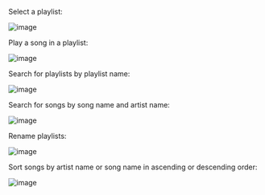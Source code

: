 Select a playlist:

![image](https://github.com/user-attachments/assets/eac6798a-ee43-4ff8-b21c-f81eeda625b5)


Play a song in a playlist:

![image](https://github.com/user-attachments/assets/1b3d5be5-3622-46c9-a27a-7c120b4e78c1)


Search for playlists by playlist name:

![image](https://github.com/user-attachments/assets/40f8cd64-b862-4f92-a6d7-cd32f5fcf9b3)


Search for songs by song name and artist name:

![image](https://github.com/user-attachments/assets/b5d210d7-3155-41f5-94d1-5caa0d786177)


Rename playlists:

![image](https://github.com/user-attachments/assets/13ca774b-1ef8-4d72-82fd-55e4280c8ebd)


Sort songs by artist name or song name in ascending or descending order:

![image](https://github.com/user-attachments/assets/d7978960-e86b-4942-9d52-47408eda66eb)
